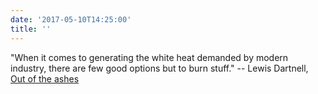 ```yaml
---
date: '2017-05-10T14:25:00'
title: ''
---
```

"When it comes to generating the white heat demanded by modern industry, there are few good options but to burn stuff." -- Lewis Dartnell, [Out of the ashes](https://aeon.co/essays/could-we-reboot-a-modern-civilisation-without-fossil-fuels)
